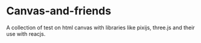 # Canvas-and-friends

A collection of test on html canvas with libraries like pixijs, three.js and their use with reacjs.